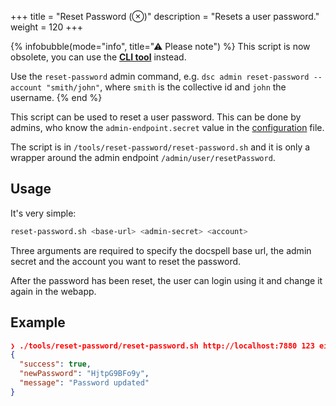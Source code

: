 +++
title = "Reset Password (⊗)"
description = "Resets a user password."
weight = 120
+++

{% infobubble(mode="info", title="⚠ Please note") %}
This script is now obsolete, you can use the [**CLI tool**](../cli/) instead.

Use the `reset-password` admin command, e.g. `dsc admin reset-password
--account "smith/john"`, where `smith` is the collective id and `john`
the username.
{% end %}


This script can be used to reset a user password. This can be done by
admins, who know the `admin-endpoint.secret` value in the
[configuration](@/docs/configure/_index.md#admin-endpoint) file.

The script is in `/tools/reset-password/reset-password.sh` and it is
only a wrapper around the admin endpoint `/admin/user/resetPassword`.

## Usage

It's very simple:

``` bash
reset-password.sh <base-url> <admin-secret> <account>
```

Three arguments are required to specify the docspell base url, the
admin secret and the account you want to reset the password.

After the password has been reset, the user can login using it and
change it again in the webapp.


## Example

``` json
❯ ./tools/reset-password/reset-password.sh http://localhost:7880 123 eike
{
  "success": true,
  "newPassword": "HjtpG9BFo9y",
  "message": "Password updated"
}
```
